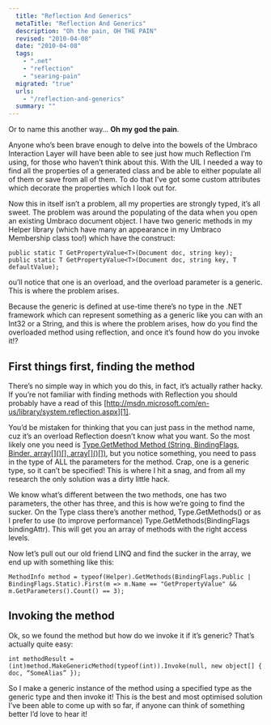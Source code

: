 ```yaml
---
  title: "Reflection And Generics"
  metaTitle: "Reflection And Generics"
  description: "Oh the pain, OH THE PAIN"
  revised: "2010-04-08"
  date: "2010-04-08"
  tags: 
    - ".net"
    - "reflection"
    - "searing-pain"
  migrated: "true"
  urls: 
    - "/reflection-and-generics"
  summary: ""
---
```

Or to name this another way… **Oh my god the pain**.

Anyone who’s been brave enough to delve into the bowels of the Umbraco Interaction Layer will have been able to see just how much Reflection I’m using, for those who haven’t think about this.
With the UIL I needed a way to find all the properties of a generated class and be able to either populate all of them or save from all of them. To do that I’ve got some custom attributes which decorate the properties which I look out for.

Now this in itself isn’t a problem, all my properties are strongly typed, it’s all sweet. The problem was around the populating of the data when you open an existing Umbraco document object. I have two generic methods in my Helper library (which have many an appearance in my Umbraco Membership class too!) which have the construct:

    public static T GetPropertyValue<T>(Document doc, string key);
    public static T GetPropertyValue<T>(Document doc, string key, T defaultValue);

ou’ll notice that one is an overload, and the overload parameter is a generic. This is where the problem arises.

Because the generic is defined at use-time there’s no type in the .NET framework which can represent something as a generic like you can with an Int32 or a String, and this is where the problem arises, how do you find the overloaded method using reflection, and once it’s found how do you invoke it!?

## First things first, finding the method ##

There’s no simple way in which you do this, in fact, it’s actually rather hacky. If you’re not familiar with finding methods with Reflection you should probably have a read of this [http://msdn.microsoft.com/en-us/library/system.reflection.aspx][1].

You’d be mistaken for thinking that you can just pass in the method name, cuz it’s an overload Reflection doesn’t know what you want. So the most likely one you need is [Type.GetMethod Method (String, BindingFlags, Binder, array\[\]()\[\], array\[\]()\[\])][2], but you notice something, you need to pass in the type of ALL the parameters for the method.
Crap, one is a generic type, so it can’t be specified!
This is where I hit a snag, and from all my research the only solution was a dirty little hack.

We know what’s different between the two methods, one has two parameters, the other has three, and this is how we’re going to find the sucker. On the Type class there’s another method, Type.GetMethods() or as I prefer to use (to improve performance) Type.GetMethods(BindingFlags bindingAttr). This will get you an array of methods with the right access levels.

Now let’s pull out our old friend LINQ and find the sucker in the array, we end up with something like this:

    MethodInfo method = typeof(Helper).GetMethods(BindingFlags.Public | BindingFlags.Static).First(m => m.Name == "GetPropertyValue" && m.GetParameters().Count() == 3);

## Invoking the method ##

Ok, so we found the method but how do we invoke it if it’s generic? That’s actually quite easy:

    int methodResult = (int)method.MakeGenericMethod(typeof(int)).Invoke(null, new object[] { doc, “SomeAlias” }); 

So I make a generic instance of the method using a specified type as the generic type and then invoke it! This is the best and most optimised solution I’ve been able to come up with so far, if anyone can think of something better I’d love to hear it!


  [1]: http://msdn.microsoft.com/en-us/library/system.reflection.aspx
  [2]: http://msdn.microsoft.com/en-us/library/5fed8f59.aspx
